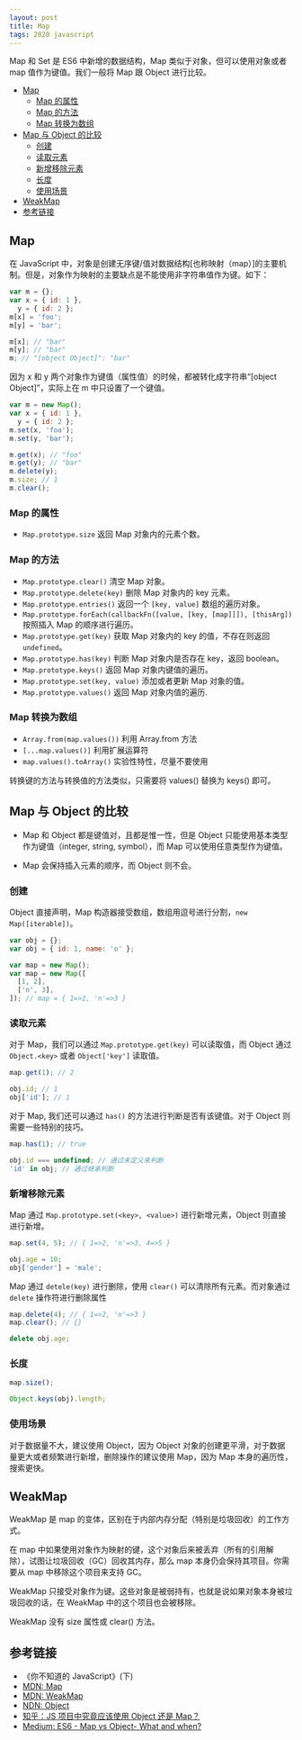 ```yaml
---
layout: post
title: Map
tags: 2020 javascript
---
```


Map 和 Set 是 ES6 中新增的数据结构，Map 类似于对象，但可以使用对象或者 map 值作为键值。我们一般将 Map 跟 Object 进行比较。

<!-- vim-markdown-toc GFM -->

- [Map](#map)
  - [Map 的属性](#map-的属性)
  - [Map 的方法](#map-的方法)
  - [Map 转换为数组](#map-转换为数组)
- [Map 与 Object 的比较](#map-与-object-的比较)
  - [创建](#创建)
  - [读取元素](#读取元素)
  - [新增移除元素](#新增移除元素)
  - [长度](#长度)
  - [使用场景](#使用场景)
- [WeakMap](#weakmap)
- [参考链接](#参考链接)

<!-- vim-markdown-toc -->

## Map

在 JavaScript 中，对象是创建无序键/值对数据结构[也称映射（map）]的主要机制。但是，对象作为映射的主要缺点是不能使用非字符串值作为键。如下：

```js
var m = {};
var x = { id: 1 },
  y = { id: 2 };
m[x] = 'foo';
m[y] = 'bar';

m[x]; // "bar"
m[y]; // "bar"
m; // "[object Object]": "bar"
```

因为 x 和 y 两个对象作为键值（属性值）的时候，都被转化成字符串“[object Object]”，实际上在 m 中只设置了一个键值。

```js
var m = new Map();
var x = { id: 1 },
  y = { id: 2 };
m.set(x, 'foo');
m.set(y, 'bar');

m.get(x); // "foo"
m.get(y); // "bar"
m.delete(y);
m.size; // 1
m.clear();
```

### Map 的属性

- `Map.prototype.size` 返回 Map 对象内的元素个数。

### Map 的方法

- `Map.prototype.clear()` 清空 Map 对象。
- `Map.prototype.delete(key)` 删除 Map 对象内的 key 元素。
- `Map.prototype.entries()` 返回一个 `[key, value]` 数组的遍历对象。
- `Map.prototype.forEach(callbackFn([value, [key, [map]]]), [thisArg])` 按照插入 Map 的顺序进行遍历。
- `Map.prototype.get(key)` 获取 Map 对象内的 key 的值，不存在则返回 `undefined`。
- `Map.prototype.has(key)` 判断 Map 对象内是否存在 key，返回 boolean。
- `Map.prototype.keys()` 返回 Map 对象内键值的遍历。
- `Map.prototype.set(key, value)` 添加或者更新 Map 对象的值。
- `Map.prototype.values()` 返回 Map 对象内值的遍历.

### Map 转换为数组

- `Array.from(map.values())` 利用 Array.from 方法
- `[...map.values()]` 利用扩展运算符
- `map.values().toArray()` 实验性特性，尽量不要使用

转换键的方法与转换值的方法类似，只需要将 values() 替换为 keys() 即可。

## Map 与 Object 的比较

- Map 和 Object 都是键值对，且都是惟一性，但是 Object 只能使用基本类型作为键值（integer, string, symbol），而 Map 可以使用任意类型作为键值。

- Map 会保持插入元素的顺序，而 Object 则不会。

### 创建

Object 直接声明，Map 构造器接受数组，数组用逗号进行分割，`new Map([iterable])`。

```js
var obj = {};
var obj = { id: 1, name: 'o' };

var map = new Map();
var map = new Map([
  [1, 2],
  ['n', 3],
]); // map = { 1=>2, 'n'=>3 }
```

### 读取元素

对于 Map，我们可以通过 `Map.prototype.get(key)` 可以读取值，而 Object 通过 `Object.<key>` 或者 `Object['key']` 读取值。

```js
map.get(1); // 2

obj.id; // 1
obj['id']; // 1
```

对于 Map, 我们还可以通过 `has()` 的方法进行判断是否有该键值。对于 Object 则需要一些特别的技巧。

```js
map.has(1); // true

obj.id === undefined; // 通过未定义来判断
'id' in obj; // 通过继承判断
```

### 新增移除元素

Map 通过 `Map.prototype.set(<key>, <value>)` 进行新增元素，Object 则直接进行新增。

```js
map.set(4, 5); // { 1=>2, 'n'=>3, 4=>5 }

obj.age = 10;
obj['gender'] = 'male';
```

Map 通过 `detele(key)` 进行删除，使用 `clear()` 可以清除所有元素。而对象通过 `delete` 操作符进行删除属性

```js
map.delete(4); // { 1=>2, 'n'=>3 }
map.clear(); // {}

delete obj.age;
```

### 长度

```js
map.size();

Object.keys(obj).length;
```

### 使用场景

对于数据量不大，建议使用 Object，因为 Object 对象的创建更平滑，对于数据量更大或者频繁进行新增，删除操作的建议使用 Map，因为 Map 本身的遍历性，搜索更快。

## WeakMap

WeakMap 是 map 的变体，区别在于内部内存分配（特别是垃圾回收）的工作方式。

在 map 中如果使用对象作为映射的键，这个对象后来被丢弃（所有的引用解除），试图让垃圾回收（GC）回收其内存，那么 map 本身仍会保持其项目。你需要从 map 中移除这个项目来支持 GC。

WeakMap 只接受对象作为键。这些对象是被弱持有，也就是说如果对象本身被垃圾回收的话，在 WeakMap 中的这个项目也会被移除。

WeakMap 没有 size 属性或 clear() 方法。

## 参考链接

- 《你不知道的 JavaScript》(下)
- [MDN: Map](https://developer.mozilla.org/en-US/docs/Web/JavaScript/Reference/Global_Objects/Map)
- [MDN: WeakMap](https://developer.mozilla.org/en-US/docs/Web/JavaScript/Reference/Global_Objects/WeakMap)
- [NDN: Object](https://developer.mozilla.org/en-US/docs/Web/JavaScript/Reference/Global_Objects/Object)
- [知乎：JS 项目中究竟应该使用 Object 还是 Map？](https://zhuanlan.zhihu.com/p/358378689)
- [Medium: ES6 - Map vs Object- What and when?](https://medium.com/front-end-weekly/es6-map-vs-object-what-and-when-b80621932373)
